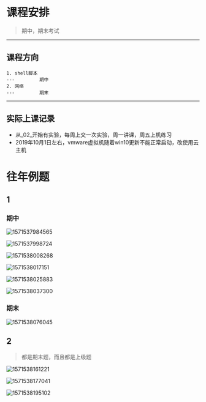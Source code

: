 # 课程安排

> 期中，期末考试

---

## 课程方向

```
1. shell脚本
---			期中
2. 网络
---			期末
```

---

## 实际上课记录

- 从_02_开始有实验，每周上交一次实验，周一讲课，周五上机练习
- 2019年10月1日左右，vmware虚拟机随着win10更新不能正常启动，改使用云主机

# 往年例题

## 1 

### 期中

![1571537984565](images/1571537984565.png)

![1571537998724](images/1571537998724.png)

![1571538008268](images/1571538008268.png)

![1571538017151](images/1571538017151.png)

![1571538025883](images/1571538025883.png)

![1571538037300](images/1571538037300.png)

### 期末

![1571538076045](images/1571538076045.png)

## 2

> 都是期末题，而且都是上级题

![1571538161221](images/1571538161221.png)

![1571538177041](images/1571538177041.png)

![1571538195102](images/1571538195102.png)

